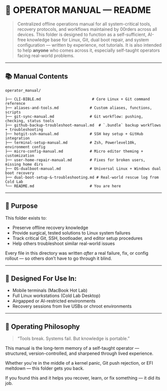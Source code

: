 # 🧠 OPERATOR MANUAL — README

> Centralized offline operations manual for all system-critical tools, recovery protocols, and workflows maintained by 00rders across all devices. This folder is designed to function as a self-sufficient, AI-free knowledge base for Linux, Git, dual boot repair, and system configuration — written by experience, not tutorials. It is also intended to help **anyone** who comes across it, especially self-taught operators facing real-world problems.

---

## 📚 Manual Contents

`operator_manual/`

```
├── CLI-BIBLE.md                       # Core Linux + Git command reference
├── aliases-and-tools.md              # Custom aliases, functions, scripts
├── git-sync-manual.md                # Git workflow: pushing, checking, status tools
├── github-backup-troubleshoot-manual.md  # `.bundle` backup workflows + troubleshooting
├── hotgit-ssh-manual.md              # SSH key setup + GitHub integration
├── terminal-setup-manual.md          # Zsh, Powerlevel10k, environment config
├── micro-config-manual.md            # Micro editor theming + customization
├── user-home-repair-manual.md        # Fixes for broken users, missing home dirs
├── OS-dualboot-manual.md             # Universal Linux + Windows dual boot recovery
├── dual-boot-setup-&-troubleshooting.md # Real-world rescue log from Cold Lab
└── README.md                         # You are here
```

---

## 🔐 Purpose

This folder exists to:

* Preserve offline recovery knowledge
* Provide surgical, tested solutions to Linux system failures
* Track critical Git, SSH, bootloader, and editor setup procedures
* Help others troubleshoot similar real-world issues

Every file in this directory was written *after* a real failure, fix, or config rollout — so others don’t have to go through it blind.

---

## 🔁 Designed For Use In:

* Mobile terminals (MacBook Hot Lab)
* Full Linux workstations (Cold Lab Desktop)
* Airgapped or AI-restricted environments
* Recovery sessions from live USBs or chroot environments

---

## 🧠 Operating Philosophy

> “Tools break. Systems fail. But knowledge is portable.”

This manual is the long-term memory of a self-taught operator — structured, version-controlled, and sharpened through lived experience.

Whether you're in the middle of a kernel panic, Git push rejection, or EFI meltdown — this folder gets you back.

If you found this and it helps you recover, learn, or fix something — it did its job.

